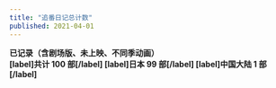 ```yaml
---
title: "追番日记总计数"
published: 2021-04-01
---
```


**已记录（含剧场版、未上映、不同季动画）**  
**\[label\]共计 100 部\[/label\] \[label\]日本 99 部\[/label\] \[label\]中国大陆 1 部\[/label\]**
